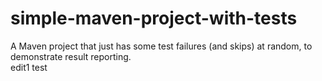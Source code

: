 # simple-maven-project-with-tests
A Maven project that just has some test failures (and skips) at random, to demonstrate result reporting.
<br>
edit1
test

